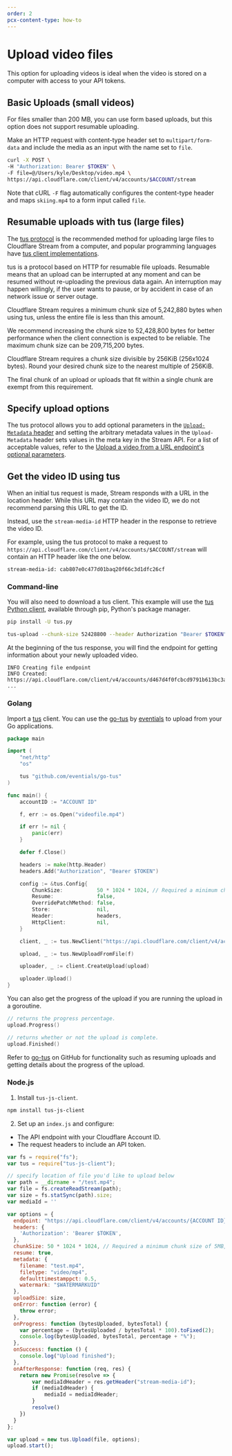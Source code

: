 ```yaml
---
order: 2
pcx-content-type: how-to
---
```


# Upload video files

This option for uploading videos is ideal when the video is stored on a computer with access to your API tokens.

## Basic Uploads (small videos)

For files smaller than 200 MB, you can use form based uploads, but this option does not support resumable uploading.

Make an HTTP request with content-type header set to `multipart/form-data` and include the media as an input with the name set to `file`.

```bash
curl -X POST \
-H "Authorization: Bearer $TOKEN" \
-F file=@/Users/kyle/Desktop/video.mp4 \
https://api.cloudflare.com/client/v4/accounts/$ACCOUNT/stream
```

<Aside type="note">

Note that cURL `-F` flag automatically configures the content-type header and maps `skiing.mp4` to a form input called `file`.

</Aside>

## Resumable uploads with tus (large files)

The [tus protocol](https://tus.io) is the recommended method for uploading large files to Cloudflare Stream from a computer, and popular programming languages have [tus client implementations](https://tus.io/implementations.html).

tus is a protocol based on HTTP for resumable file uploads. Resumable means that an upload can be interrupted at any moment and can be resumed without re-uploading the previous data again. An interruption may happen willingly, if the user wants to pause, or by accident in case of an network issue or server outage.

Cloudflare Stream requires a minimum chunk size of 5,242,880 bytes when using tus, unless the entire file is less than this amount.

We recommend increasing the chunk size to 52,428,800 bytes for better performance when the client connection is expected to be reliable. The maximum chunk size can be 209,715,200 bytes.

<Aside type="note">

Cloudflare Stream requires a chunk size divisible by 256KiB (256x1024 bytes). Round your desired chunk size to the nearest multiple of 256KiB.

The final chunk of an upload or uploads that fit within a single chunk are exempt from this requirement.

</Aside>

## Specify upload options

The tus protocol allows you to add optional parameters in the [`Upload-Metadata` header](https://tus.io/protocols/resumable-upload.html#upload-metadata) and setting the arbitrary metadata values in the `Upload-Metadata` header sets values in the meta key in the Stream API. For a list of acceptable values, refer to the [Upload a video from a URL endpoint's optional parameters](https://api.cloudflare.com/#stream-videos-properties).


## Get the video ID using tus

When an initial tus request is made, Stream responds with a URL in the location header. While this URL may contain the video ID, we do not recommend parsing this URL to get the ID.

Instead, use the `stream-media-id` HTTP header in the response to retrieve the video ID.

For example, using the tus protocol to make a request to `https://api.cloudflare.com/client/v4/accounts/$ACCOUNT/stream`
will contain an HTTP header like the one below.

```
stream-media-id: cab807e0c477d01baq20f66c3d1dfc26cf
```

### Command-line

You will also need to download a tus client. This example will use the [tus Python client](https://github.com/tus/tus-py-client), available through pip, Python's package manager.

```bash
pip install -U tus.py
```

```bash
tus-upload --chunk-size 52428800 --header Authorization "Bearer $TOKEN" $PATH_TO_VIDEO https://api.cloudflare.com/client/v4/accounts/$ACCOUNT/stream
```

At the beginning of the tus response, you will find the endpoint for getting information about your newly uploaded video.

```
INFO Creating file endpoint
INFO Created: https://api.cloudflare.com/client/v4/accounts/d467d4f0fcbcd9791b613bc3a9599cdc/stream/dd5d531a12de0c724bd1275a3b2bc9c6
...
```

### Golang

Import a [tus](https://tus.io) client. You can use the [go-tus](https://github.com/eventials/go-tus) by [eventials](https://github.com/eventials) to upload from your Go applications.

```go
package main

import (
	"net/http"
	"os"

	tus "github.com/eventials/go-tus"
)

func main() {
	accountID := "ACCOUNT ID"

	f, err := os.Open("videofile.mp4")

	if err != nil {
		panic(err)
	}

	defer f.Close()

	headers := make(http.Header)
	headers.Add("Authorization", "Bearer $TOKEN")

	config := &tus.Config{
		ChunkSize:           50 * 1024 * 1024, // Required a minimum chunk size of 5MB, here we use 50MB.
		Resume:              false,
		OverridePatchMethod: false,
		Store:               nil,
		Header:              headers,
		HttpClient:          nil,
	}

	client, _ := tus.NewClient("https://api.cloudflare.com/client/v4/accounts/"+ accountID +"/stream", config)

	upload, _ := tus.NewUploadFromFile(f)

	uploader, _ := client.CreateUpload(upload)

	uploader.Upload()
}

```

You can also get the progress of the upload if you are running the upload in a goroutine.

```go
// returns the progress percentage.
upload.Progress()

// returns whether or not the upload is complete.
upload.Finished()
```

Refer to [go-tus](https://github.com/eventials/go-tus) on GitHub for functionality such as resuming uploads and getting details about the progress of the upload.

### Node.js

1. Install `tus-js-client`.

```bash
npm install tus-js-client
```

2. Set up an `index.js` and configure:

* The API endpoint with your Cloudflare Account ID.
* The request headers to include an API token.

```javascript
var fs = require("fs");
var tus = require("tus-js-client");

// specify location of file you'd like to upload below
var path = __dirname + "/test.mp4";
var file = fs.createReadStream(path);
var size = fs.statSync(path).size;
var mediaId = ''

var options = {
  endpoint: "https://api.cloudflare.com/client/v4/accounts/{ACCOUNT ID}/stream",
  headers: {
    'Authorization': 'Bearer $TOKEN',
  },
  chunkSize: 50 * 1024 * 1024, // Required a minimum chunk size of 5MB, here we use 50MB.
  resume: true,
  metadata: {
    filename: "test.mp4",
    filetype: "video/mp4",
    defaulttimestamppct: 0.5,
    watermark: "$WATERMARKUID"
  },
  uploadSize: size,
  onError: function (error) {
    throw error;
  },
  onProgress: function (bytesUploaded, bytesTotal) {
    var percentage = (bytesUploaded / bytesTotal * 100).toFixed(2);
    console.log(bytesUploaded, bytesTotal, percentage + "%");
  },
  onSuccess: function () {
    console.log("Upload finished");
  },
  onAfterResponse: function (req, res) {
    return new Promise(resolve => {
        var mediaIdHeader = res.getHeader("stream-media-id");
        if (mediaIdHeader) {
            mediaId = mediaIdHeader;
        }
        resolve()
    })
  }
};

var upload = new tus.Upload(file, options);
upload.start();
```
